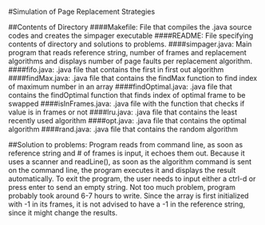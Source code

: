 #Simulation of Page Replacement Strategies

##Contents of Directory
####Makefile:
File that compiles the .java source codes and creates the simpager executable
####README:
File specifying contents of directory and solutions to problems.
####simpager.java:
Main program that reads reference string, number of frames and replacement algorithms and displays number of page faults per replacement algorithm.
####fifo.java:
.java file that contains the first in first out algorithm
####findMax.java:
.java file that contains the findMax function to find index of maximum number in an array
####findOptimal.java:
.java file that contains the findOptimal function that finds index of optimal frame to be swapped
####isInFrames.java:
.java file with the function that checks if value is in frames or not
####lru.java:
.java file that contains the least recently used algorithm
####opt.java:
.java file that contains the optimal algorithm
####rand.java:
.java file that contains the random algorithm

##Solution to problems:
Program reads from command line, as soon as reference string and # of frames is input, it echoes them out. Because it uses a scanner and readLine(), as soon as the algorithm command is sent on the command line, the program executes it and displays the result automatically. To exit the program, the user needs to input either a ctrl-d or press enter to send an empty string. Not too much problem, program probably took around 6-7 hours to write. Since the array is first initialized with -1 in its frames, it is not advised to have a -1 in the reference string, since it might change the results.
